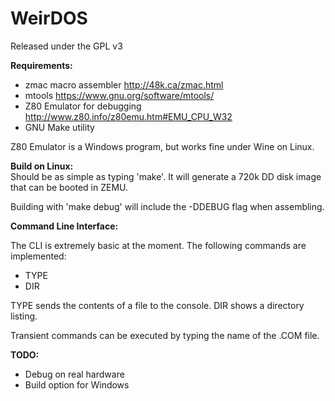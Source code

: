 # WeirDOS

Released under the GPL v3

**Requirements:**
   - zmac macro assembler <http://48k.ca/zmac.html>  
   - mtools <https://www.gnu.org/software/mtools/>  
   - Z80 Emulator for debugging <http://www.z80.info/z80emu.htm#EMU_CPU_W32>  
   - GNU Make utility

Z80 Emulator is a Windows program, but works fine under Wine on Linux.

**Build on Linux:**  
Should be as simple as typing 'make'. It will generate
a 720k DD disk image that can be booted in ZEMU.

Building with 'make debug' will include the -DDEBUG flag when assembling.

**Command Line Interface:**

The CLI is extremely basic at the moment. The following commands are implemented:
   - TYPE
   - DIR

TYPE sends the contents of a file to the console. DIR shows a directory listing.

Transient commands can be executed by typing the name of the .COM file.

**TODO:**
   - Debug on real hardware
   - Build option for Windows
